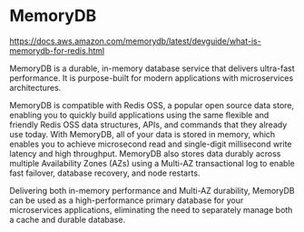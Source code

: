 # MemoryDB

https://docs.aws.amazon.com/memorydb/latest/devguide/what-is-memorydb-for-redis.html

MemoryDB is a durable, in-memory database service that delivers ultra-fast performance. It is purpose-built for modern applications with microservices architectures.

MemoryDB is compatible with Redis OSS, a popular open source data store, enabling you to quickly build applications using the same flexible and friendly Redis OSS data structures, APIs, and commands that they already use today. With MemoryDB, all of your data is stored in memory, which enables you to achieve microsecond read and single-digit millisecond write latency and high throughput. MemoryDB also stores data durably across multiple Availability Zones (AZs) using a Multi-AZ transactional log to enable fast failover, database recovery, and node restarts.

Delivering both in-memory performance and Multi-AZ durability, MemoryDB can be used as a high-performance primary database for your microservices applications, eliminating the need to separately manage both a cache and durable database.